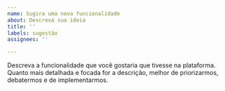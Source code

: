 ```yaml
---
name: Sugira uma nova funcionalidade
about: Descreva sua ideia
title: ''
labels: sugestão
assignees: ''

---
```


Descreva a funcionalidade que você gostaria que tivesse na plataforma. Quanto mais detalhada e focada for a descrição, melhor de priorizarmos, debatermos e de implementarmos.


